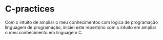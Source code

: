 # C-practices
Com o intuito de ampliar o meu conhecimentos com lógica de programação linguagem de programação, iniciei este repertório com o intuito em ampliar o meu conhecimento em linguagem C.
